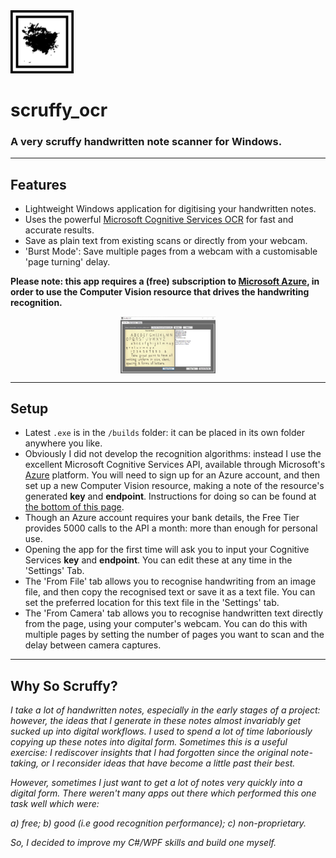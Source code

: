 <img src="https://raw.githubusercontent.com/bonfiredog/scruffy_ocr/main/icons/window_icon.png" width="20%" height="20%" />

# scruffy_ocr
### A very scruffy handwritten note scanner for Windows.
<hr />

## Features

- Lightweight Windows application for digitising your handwritten notes.
- Uses the powerful [Microsoft Cognitive Services OCR](https://azure.microsoft.com/en-us/services/cognitive-services/computer-vision/) for fast and accurate results.
- Save as plain text from existing scans or directly from your webcam.
- 'Burst Mode': Save multiple pages from a webcam with a customisable 'page turning' delay.

**Please note: this app requires a (free) subscription to [Microsoft Azure](https://portal.azure.com/#home), in order to use the Computer Vision resource that drives the handwriting recognition.**

<img src="https://github.com/bonfiredog/scruffy_ocr/blob/main/samples/sample_2.png" width="30%" height="30%" style="display:block; margin:0 auto" />

<hr />

## Setup

- Latest `.exe` is in the `/builds` folder: it can be placed in its own folder anywhere you like. 
- Obviously I did not develop the recognition algorithms: instead I use the excellent Microsoft Cognitive Services API, available through Microsoft's [Azure](https://portal.azure.com/#home) platform. You will need to sign up for an Azure account, and then set up a new Computer Vision resource, making a note of the resource's generated **key** and **endpoint**. Instructions for doing so can be found at [the bottom of this page](https://azure.microsoft.com/en-us/services/cognitive-services/computer-vision/#pricing). 
- Though an Azure account requires your bank details, the Free Tier provides 5000 calls to the API a month: more than enough for personal use.
- Opening the app for the first time will ask you to input your Cognitive Services **key** and **endpoint**. You can edit these at any time in the 'Settings' Tab.
- The 'From File' tab allows you to recognise handwriting from an image file, and then copy the recognised text or save it as a text file. You can set the preferred location for this text file in the 'Settings' tab. 
- The 'From Camera' tab allows you to recognise handwritten text directly from the page, using your computer's webcam. You can do this with multiple pages by setting the number of pages you want to scan and the delay between camera captures. 

<hr />

## Why So Scruffy?

*I take a lot of handwritten notes, especially in the early stages of a project: however, the ideas that I generate in these notes almost invariably get sucked up into digital workflows. I used to spend a lot of time laboriously copying up these notes into digital form. Sometimes this is a useful exercise: I rediscover insights that I had forgotten since the original note-taking, or I reconsider ideas that have become a little past their best.*

*However, sometimes I just want to get a lot of notes very quickly into a digital form. There weren't many apps out there which performed this one task well which were:*

*a) free;
b) good (i.e good recognition performance);
c) non-proprietary.*

*So, I decided to improve my C#/WPF skills and build one myself.*
